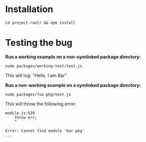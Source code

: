 # Installation

```
cd project-root/ && npm install
```

# Testing the bug

**Run a working example on a non-symlinked package directory:**

```
node packages/working-test/test.js
```

This will log: "Hello, I am Bar"

**Run a non-working example on a symlinked package directory:**

```
node packages/foo-pkg/test.js
```

This will throw the following error:

```
module.js:529
    throw err;
    ^

Error: Cannot find module 'bar-pkg'
...
```
